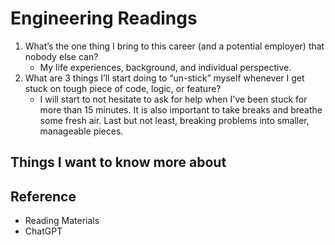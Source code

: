 # Engineering Readings

1. What’s the one thing I bring to this career (and a potential employer) that nobody else can?
   - My life experiences, background, and individual perspective.
2. What are 3 things I’ll start doing to “un-stick” myself whenever I get stuck on tough piece of code, logic, or feature?
   - I will start to not hesitate to ask for help when I've been stuck for more than 15 minutes. It is also important to take breaks and breathe some fresh air. Last but not least, breaking problems into smaller, manageable pieces.

## Things I want to know more about

## Reference

- Reading Materials
- ChatGPT